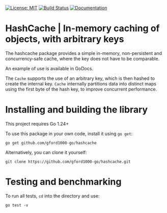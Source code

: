 [![License: MIT](https://img.shields.io/badge/License-MIT-blue.svg)](https://en.wikipedia.org/wiki/MIT_License)
[![Build Status](https://travis-ci.org/gford1000-go/hashcache.svg?branch=master)](https://travis-ci.org/gford1000-go/hashcache)
[![Documentation](https://img.shields.io/badge/Documentation-GoDoc-green.svg)](https://godoc.org/github.com/gford1000-go/hashcache)

HashCache | In-memory caching of objects, with arbitrary keys
=============================================================

The hashcache package provides a simple in-memory, non-persistent and concurrency-safe cache, where the key does not have to be comparable.

An example of use is available in GoDocs.

The `Cache` supports the use of an arbitrary key, which is then hashed to create
the internal key.  `Cache` internally partitions data into distinct maps using
the first byte of the hash key, to improve concurrent performance.  

Installing and building the library
===================================

This project requires Go 1.24+

To use this package in your own code, install it using `go get`:

`go get github.com/gford1000-go/hashcache`

Alternatively, you can clone it yourself:

`git clone https://github.com/gford1000-go/hashcache.git`

Testing and benchmarking
========================

To run all tests, `cd` into the directory and use:

`go test -v`
